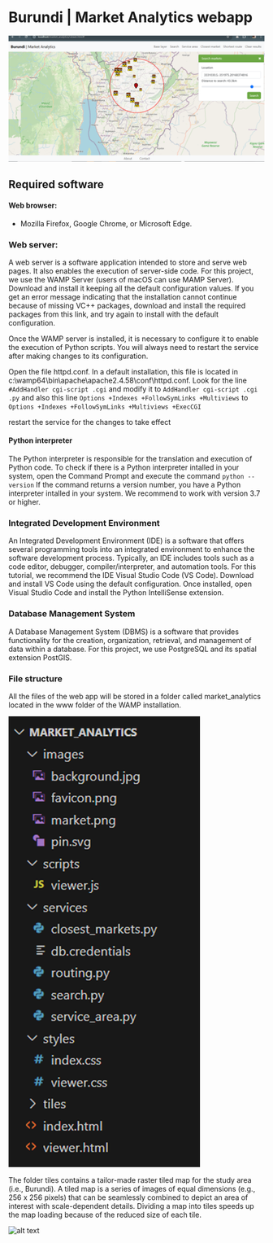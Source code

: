 #  Burundi | Market Analytics webapp

![alt text](<search market.png>)                      

## Required software

#### Web browser: 
- Mozilla Firefox, Google Chrome, or Microsoft Edge.

 ### Web server:
A web server is a software application intended to store and serve web pages. It also enables the execution of   server-side code. For this project, we use the WAMP Server (users of macOS can use MAMP Server). Download and install it keeping all the default configuration values. If you get an error message indicating that the installation cannot continue because of missing VC++ packages, download and install the required packages from this link, and try again to install with the default configuration.

Once the WAMP server is installed, it is necessary to configure it to enable the execution of Python scripts. You will always need to restart the service after making changes to its configuration.

Open the file httpd.conf. In a default installation, this file is located in c:\wamp64\bin\apache\apache2.4.58\conf\httpd.conf. Look for the line `#AddHandler cgi-script .cgi`  and modify it to `AddHandler cgi-script .cgi .py` and also this line `Options +Indexes +FollowSymLinks +Multiviews` to `Options +Indexes +FollowSymLinks +Multiviews +ExecCGI` 

 restart the service for the changes to take effect


#### Python interpreter

The Python interpreter is responsible for the translation and execution of Python code. To check if there is a Python interpreter intalled in your system, open the Command Prompt and execute the command `python --version` If the command returns a version number, you have a Python interpreter intalled in your system. We recommend to work with version 3.7 or higher.


### Integrated Development Environment

An Integrated Development Environment (IDE) is a software that offers several programming tools into an integrated environment to enhance the software development process. Typically, an IDE includes tools such as a code editor, debugger, compiler/interpreter, and automation tools. For this tutorial, we recommend the IDE Visual Studio Code (VS Code). Download and install VS Code using the default configuration. Once installed, open Visual Studio Code and install the Python IntelliSense extension.



### Database Management System

A Database Management System (DBMS) is a software that provides functionality for the creation, organization, retrieval, and management of data within a database. For this project, we use PostgreSQL and its spatial extension PostGIS.

### File structure

All the files of the web app will be stored in a folder called market_analytics located in the www folder of the WAMP installation. 

![alt text](image.png)

The folder tiles contains a tailor-made raster tiled map for the study area (i.e., Burundi). A tiled map is a series of images of equal dimensions (e.g., 256 x 256 pixels) that can be seamlessly combined to depict an area of interest with scale-dependent details. Dividing a map into tiles speeds up the map loading because of the reduced size of each tile.

![alt text](image-1.png)






